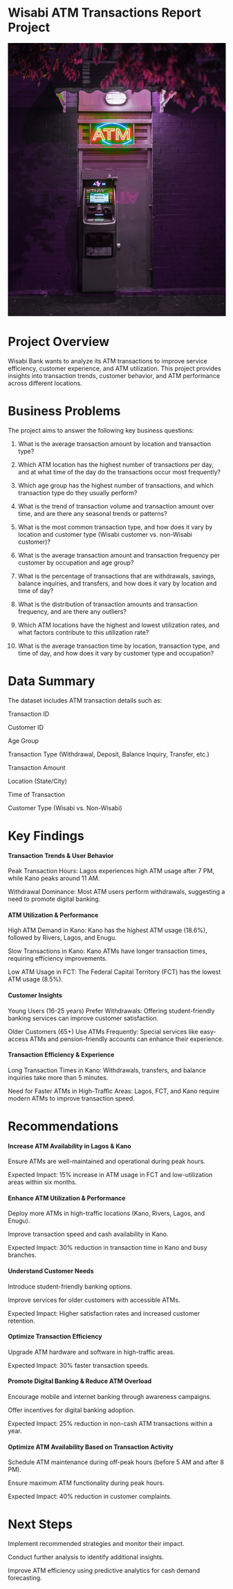 # Wisabi ATM Transactions Report Project

![Home Page](https://github.com/MastingoJay/Wisabi-ATM-Report/blob/main/PICTURES/atm%20.jpg
)

# Project Overview

Wisabi Bank wants to analyze its ATM transactions to improve service efficiency, customer experience, and ATM utilization. This project provides insights into transaction trends, customer behavior, and ATM performance across different locations.

# Business Problems

The project aims to answer the following key business questions:

1. What is the average transaction amount by location and transaction type?

2. Which ATM location has the highest number of transactions per day, and at what time of the day do the transactions occur most frequently?

3. Which age group has the highest number of transactions, and which transaction type do they usually perform?

4. What is the trend of transaction volume and transaction amount over time, and are there any seasonal trends or patterns?

5. What is the most common transaction type, and how does it vary by location and customer type (Wisabi customer vs. non-Wisabi customer)?

6. What is the average transaction amount and transaction frequency per customer by occupation and age group?

7. What is the percentage of transactions that are withdrawals, savings, balance inquiries, and transfers, and how does it vary by location and time of day?

8. What is the distribution of transaction amounts and transaction frequency, and are there any outliers?

9. Which ATM locations have the highest and lowest utilization rates, and what factors contribute to this utilization rate?

10. What is the average transaction time by location, transaction type, and time of day, and how does it vary by customer type and occupation?

# Data Summary

The dataset includes ATM transaction details such as:

Transaction ID

Customer ID

Age Group

Transaction Type (Withdrawal, Deposit, Balance Inquiry, Transfer, etc.)

Transaction Amount

Location (State/City)

Time of Transaction

Customer Type (Wisabi vs. Non-Wisabi)

# Key Findings

#### Transaction Trends & User Behavior

Peak Transaction Hours: Lagos experiences high ATM usage after 7 PM, while Kano peaks around 11 AM.

Withdrawal Dominance: Most ATM users perform withdrawals, suggesting a need to promote digital banking.

#### ATM Utilization & Performance

High ATM Demand in Kano: Kano has the highest ATM usage (18.6%), followed by Rivers, Lagos, and Enugu.

Slow Transactions in Kano: Kano ATMs have longer transaction times, requiring efficiency improvements.

Low ATM Usage in FCT: The Federal Capital Territory (FCT) has the lowest ATM usage (8.5%).

#### Customer Insights

Young Users (16-25 years) Prefer Withdrawals: Offering student-friendly banking services can improve customer satisfaction.

Older Customers (65+) Use ATMs Frequently: Special services like easy-access ATMs and pension-friendly accounts can enhance their experience.

#### Transaction Efficiency & Experience

Long Transaction Times in Kano: Withdrawals, transfers, and balance inquiries take more than 5 minutes.

Need for Faster ATMs in High-Traffic Areas: Lagos, FCT, and Kano require modern ATMs to improve transaction speed.

# Recommendations

#### Increase ATM Availability in Lagos & Kano

Ensure ATMs are well-maintained and operational during peak hours.

Expected Impact: 15% increase in ATM usage in FCT and low-utilization areas within six months.

#### Enhance ATM Utilization & Performance

Deploy more ATMs in high-traffic locations (Kano, Rivers, Lagos, and Enugu).

Improve transaction speed and cash availability in Kano.

Expected Impact: 30% reduction in transaction time in Kano and busy branches.

#### Understand Customer Needs

Introduce student-friendly banking options.

Improve services for older customers with accessible ATMs.

Expected Impact: Higher satisfaction rates and increased customer retention.

#### Optimize Transaction Efficiency

Upgrade ATM hardware and software in high-traffic areas.

Expected Impact: 30% faster transaction speeds.

#### Promote Digital Banking & Reduce ATM Overload

Encourage mobile and internet banking through awareness campaigns.

Offer incentives for digital banking adoption.

Expected Impact: 25% reduction in non-cash ATM transactions within a year.

#### Optimize ATM Availability Based on Transaction Activity

Schedule ATM maintenance during off-peak hours (before 5 AM and after 8 PM).

Ensure maximum ATM functionality during peak hours.

Expected Impact: 40% reduction in customer complaints.

# Next Steps

Implement recommended strategies and monitor their impact.

Conduct further analysis to identify additional insights.

Improve ATM efficiency using predictive analytics for cash demand forecasting.
